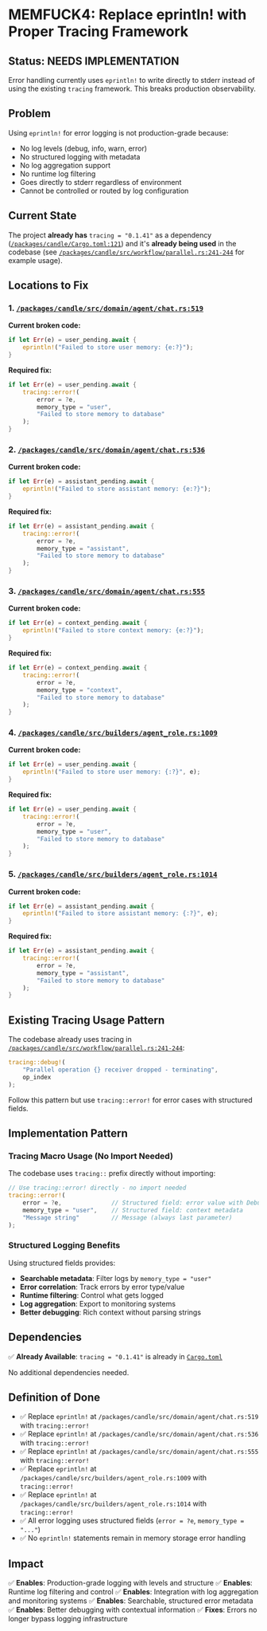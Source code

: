 # MEMFUCK4: Replace eprintln! with Proper Tracing Framework

## Status: NEEDS IMPLEMENTATION

Error handling currently uses `eprintln!` to write directly to stderr instead of using the existing `tracing` framework. This breaks production observability.

## Problem

Using `eprintln!` for error logging is not production-grade because:
- No log levels (debug, info, warn, error)
- No structured logging with metadata
- No log aggregation support
- No runtime log filtering
- Goes directly to stderr regardless of environment
- Cannot be controlled or routed by log configuration

## Current State

The project **already has** `tracing = "0.1.41"` as a dependency ([`/packages/candle/Cargo.toml:121`](../packages/candle/Cargo.toml#L121)) and it's **already being used** in the codebase (see [`/packages/candle/src/workflow/parallel.rs:241-244`](../packages/candle/src/workflow/parallel.rs#L241-L244) for example usage).

## Locations to Fix

### 1. [`/packages/candle/src/domain/agent/chat.rs:519`](../packages/candle/src/domain/agent/chat.rs#L519)
**Current broken code:**
```rust
if let Err(e) = user_pending.await {
    eprintln!("Failed to store user memory: {e:?}");
}
```

**Required fix:**
```rust
if let Err(e) = user_pending.await {
    tracing::error!(
        error = ?e,
        memory_type = "user",
        "Failed to store memory to database"
    );
}
```

### 2. [`/packages/candle/src/domain/agent/chat.rs:536`](../packages/candle/src/domain/agent/chat.rs#L536)
**Current broken code:**
```rust
if let Err(e) = assistant_pending.await {
    eprintln!("Failed to store assistant memory: {e:?}");
}
```

**Required fix:**
```rust
if let Err(e) = assistant_pending.await {
    tracing::error!(
        error = ?e,
        memory_type = "assistant",
        "Failed to store memory to database"
    );
}
```

### 3. [`/packages/candle/src/domain/agent/chat.rs:555`](../packages/candle/src/domain/agent/chat.rs#L555)
**Current broken code:**
```rust
if let Err(e) = context_pending.await {
    eprintln!("Failed to store context memory: {e:?}");
}
```

**Required fix:**
```rust
if let Err(e) = context_pending.await {
    tracing::error!(
        error = ?e,
        memory_type = "context",
        "Failed to store memory to database"
    );
}
```

### 4. [`/packages/candle/src/builders/agent_role.rs:1009`](../packages/candle/src/builders/agent_role.rs#L1009)
**Current broken code:**
```rust
if let Err(e) = user_pending.await {
    eprintln!("Failed to store user memory: {:?}", e);
}
```

**Required fix:**
```rust
if let Err(e) = user_pending.await {
    tracing::error!(
        error = ?e,
        memory_type = "user",
        "Failed to store memory to database"
    );
}
```

### 5. [`/packages/candle/src/builders/agent_role.rs:1014`](../packages/candle/src/builders/agent_role.rs#L1014)
**Current broken code:**
```rust
if let Err(e) = assistant_pending.await {
    eprintln!("Failed to store assistant memory: {:?}", e);
}
```

**Required fix:**
```rust
if let Err(e) = assistant_pending.await {
    tracing::error!(
        error = ?e,
        memory_type = "assistant",
        "Failed to store memory to database"
    );
}
```

## Existing Tracing Usage Pattern

The codebase already uses tracing in [`/packages/candle/src/workflow/parallel.rs:241-244`](../packages/candle/src/workflow/parallel.rs#L241-L244):

```rust
tracing::debug!(
    "Parallel operation {} receiver dropped - terminating", 
    op_index
);
```

Follow this pattern but use `tracing::error!` for error cases with structured fields.

## Implementation Pattern

### Tracing Macro Usage (No Import Needed)

The codebase uses `tracing::` prefix directly without importing:

```rust
// Use tracing::error! directly - no import needed
tracing::error!(
    error = ?e,              // Structured field: error value with Debug formatting
    memory_type = "user",    // Structured field: context metadata
    "Message string"         // Message (always last parameter)
);
```

### Structured Logging Benefits

Using structured fields provides:
- **Searchable metadata**: Filter logs by `memory_type = "user"`
- **Error correlation**: Track errors by error type/value
- **Runtime filtering**: Control what gets logged
- **Log aggregation**: Export to monitoring systems
- **Better debugging**: Rich context without parsing strings

## Dependencies

✅ **Already Available**: `tracing = "0.1.41"` is already in [`Cargo.toml`](../packages/candle/Cargo.toml#L121)

No additional dependencies needed.

## Definition of Done

- ✅ Replace `eprintln!` at `/packages/candle/src/domain/agent/chat.rs:519` with `tracing::error!`
- ✅ Replace `eprintln!` at `/packages/candle/src/domain/agent/chat.rs:536` with `tracing::error!`
- ✅ Replace `eprintln!` at `/packages/candle/src/domain/agent/chat.rs:555` with `tracing::error!`
- ✅ Replace `eprintln!` at `/packages/candle/src/builders/agent_role.rs:1009` with `tracing::error!`
- ✅ Replace `eprintln!` at `/packages/candle/src/builders/agent_role.rs:1014` with `tracing::error!`
- ✅ All error logging uses structured fields (`error = ?e`, `memory_type = "..."`)
- ✅ No `eprintln!` statements remain in memory storage error handling

## Impact

✅ **Enables**: Production-grade logging with levels and structure
✅ **Enables**: Runtime log filtering and control
✅ **Enables**: Integration with log aggregation and monitoring systems
✅ **Enables**: Searchable, structured error metadata
✅ **Enables**: Better debugging with contextual information
✅ **Fixes**: Errors no longer bypass logging infrastructure
